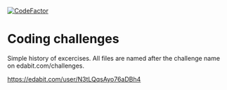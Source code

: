 [![CodeFactor](https://www.codefactor.io/repository/github/wwicked/challenges/badge/main)](https://www.codefactor.io/repository/github/wwicked/challenges/overview/main)

# Coding challenges

Simple history of excercises.
All files are named after the challenge name on edabit.com/challenges.

https://edabit.com/user/N3tLQqsAyo76aDBh4
